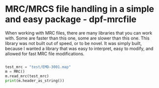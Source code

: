 # MRC/MRCS file handling in a simple and easy package - dpf-mrcfile

When working with MRC files, there are many libraries that you can work with.  Some are
faster than this one, some are slower than this one.  This library was not built out of
speed, or to be novel.  It was simply built, because I wanted a library that was easy
to interpret, easy to modify, and allowed for fast MRC file modifications.


```python

test_mrc = "test/EMD-3001.map"
m = MRC()
m.read_mrc(test_mrc)
print(m.header_as_string())
```
